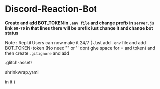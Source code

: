# Discord-Reaction-Bot

**Create and add BOT_TOKEN in `.env file` and change prefix in `server.js` link `60-70` in that lines there will be prefix just change it and change bot status**

Note : Repl.it Users can now make it 24/7 ( Just add `.env` file and add BOT_TOKEN=token (No need "" or '' dont give space for = and token) and then create `.gitignore` and add 

.glitch-assets

shrinkwrap.yaml

in it )
